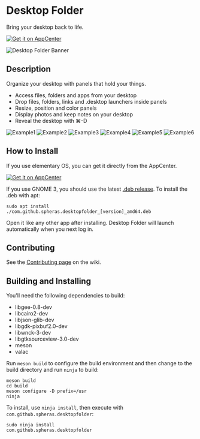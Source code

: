 # Desktop Folder
Bring your desktop back to life.

[![Get it on AppCenter](https://appcenter.elementary.io/badge.svg)](https://appcenter.elementary.io/com.github.spheras.desktopfolder)

![Desktop Folder Banner](https://raw.githubusercontent.com/spheras/desktopfolder/master/etc/banner.png)

## Description
Organize your desktop with panels that hold your things.
- Access files, folders and apps from your desktop
- Drop files, folders, links and .desktop launchers inside panels
- Resize, position and color panels
- Display photos and keep notes on your desktop
- Reveal the desktop with ⌘-D

![Example1](https://raw.githubusercontent.com/spheras/desktopfolder/master/etc/test-color.gif)
![Example2](https://raw.githubusercontent.com/spheras/desktopfolder/master/etc/test-grid.gif)
![Example3](https://raw.githubusercontent.com/spheras/desktopfolder/master/etc/test-item.gif)
![Example4](https://raw.githubusercontent.com/spheras/desktopfolder/master/etc/test-link.gif)
![Example5](https://raw.githubusercontent.com/spheras/desktopfolder/master/etc/test-note.gif)
![Example6](https://raw.githubusercontent.com/spheras/desktopfolder/master/etc/test-photo.gif)

## How to Install
If you use elementary OS, you can get it directly from the AppCenter.

[![Get it on AppCenter](https://appcenter.elementary.io/badge.svg)](https://appcenter.elementary.io/com.github.spheras.desktopfolder)

If you use GNOME 3, you should use the latest [.deb release](https://github.com/spheras/desktopfolder/releases). To install the .deb with apt:

`sudo apt install ./com.github.spheras.desktopfolder_[version]_amd64.deb`

Open it like any other app after installing. Desktop Folder will launch automatically when you next log in.

## Contributing

See the [Contributing page](https://github.com/spheras/desktopfolder/wiki/Contributing) on the wiki.

## Building and Installing
You'll need the following dependencies to build:

* libgee-0.8-dev
* libcairo2-dev
* libjson-glib-dev
* libgdk-pixbuf2.0-dev
* libwnck-3-dev
* libgtksourceview-3.0-dev
* meson
* valac

Run `meson build` to configure the build environment and then change to the build directory and run `ninja` to build:

    meson build
    cd build
    meson configure -D prefix=/usr
    ninja

To install, use `ninja install`, then execute with `com.github.spheras.desktopfolder`:

    sudo ninja install
    com.github.spheras.desktopfolder

